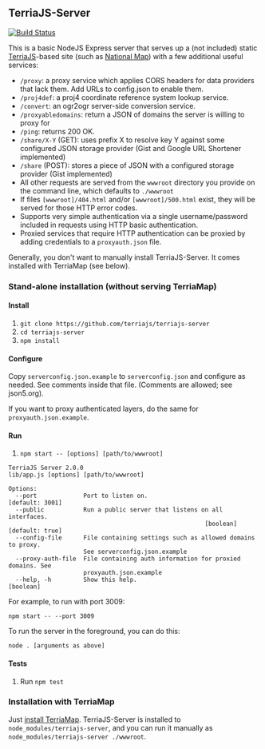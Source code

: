 ## TerriaJS-Server

[![Build Status](https://travis-ci.org/TerriaJS/terriajs-server.svg?branch=master)](https://travis-ci.org/TerriaJS/terriajs-server)

This is a basic NodeJS Express server that serves up a (not included) static [TerriaJS](https://github.com/TerriaJS/TerriaJS)-based site (such as [National Map](http://nationalmap.gov.au)) with a few additional useful services:

* `/proxy`: a proxy service which applies CORS headers for data providers that lack them. Add URLs to config.json to enable them.
* `/proj4def`: a proj4 coordinate reference system lookup service.
* `/convert`: an ogr2ogr server-side conversion service.
* `/proxyabledomains`: return a JSON of domains the server is willing to proxy for
* `/ping`: returns 200 OK.
* `/share/X-Y` (GET): uses prefix X to resolve key Y against some configured JSON storage provider (Gist and Google URL Shortener implemented)
* `/share` (POST): stores a piece of JSON with a configured storage provider (Gist implemented)
* All other requests are served from the `wwwroot` directory you provide on the command line, which defaults to `./wwwroot`
* If files `[wwwroot]/404.html` and/or `[wwwroot]/500.html` exist, they will be served for those HTTP error codes.
* Supports very simple authentication via a single username/password included in requests using HTTP basic authentication.
* Proxied services that require HTTP authentication can be proxied by adding credentials to a `proxyauth.json` file.

Generally, you don't want to manually install TerriaJS-Server. It comes installed with TerriaMap (see below).

### Stand-alone installation (without serving TerriaMap)

#### Install

1. `git clone https://github.com/terriajs/terriajs-server`
2. `cd terriajs-server`
3. `npm install`

#### Configure

Copy `serverconfig.json.example` to `serverconfig.json` and configure as needed. See comments inside that file. (Comments are allowed; see json5.org).

If you want to proxy authenticated layers, do the same for `proxyauth.json.example`.

#### Run

1. `npm start -- [options] [path/to/wwwroot]`

```
TerriaJS Server 2.0.0
lib/app.js [options] [path/to/wwwroot]

Options:
  --port             Port to listen on.                          [default: 3001]
  --public           Run a public server that listens on all interfaces.
                                                       [boolean] [default: true]
  --config-file      File containing settings such as allowed domains to proxy.
                     See serverconfig.json.example
  --proxy-auth-file  File containing auth information for proxied domains. See
                     proxyauth.json.example
  --help, -h         Show this help.                                   [boolean]
```

For example, to run with port 3009:

```
npm start -- --port 3009
```

To run the server in the foreground, you can do this:

`node . [arguments as above]`

#### Tests

1. Run `npm test`

### Installation with TerriaMap

  Just [install TerriaMap](http://terria.io/Documentation). TerriaJS-Server is installed to `node_modules/terriajs-server`, and you can run it manually as `node_modules/terriajs-server ./wwwroot`.

